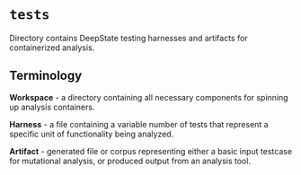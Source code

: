 # `tests`

Directory contains DeepState testing harnesses and artifacts for containerized analysis.

## Terminology

__Workspace__ - a directory containing all necessary components for spinning up analysis containers.

__Harness__ - a file containing a variable number of tests that represent a specific unit of functionality being analyzed.

__Artifact__ - generated file or corpus representing either a basic input testcase for mutational analysis, or produced output from an analysis tool.

